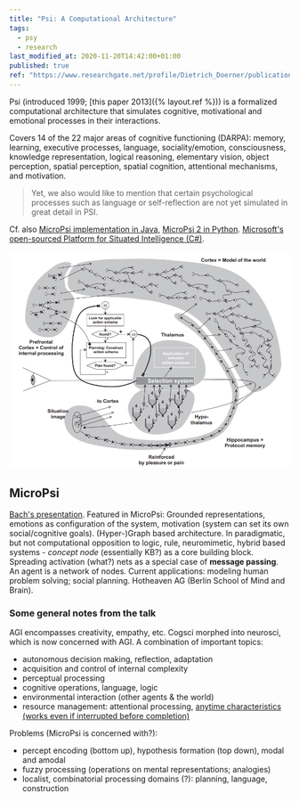 ```yaml
---
title: "Psi: A Computational Architecture"
tags:
  - psy
  - research
last_modified_at: 2020-11-20T14:42:00+01:00
published: true
ref: "https://www.researchgate.net/profile/Dietrich_Doerner/publication/260984170_PSI_A_Computational_Architecture_of_Cognition_Motivation_and_Emotion/links/0deec532dc59f52328000000/PSI-A-Computational-Architecture-of-Cognition-Motivation-and-Emotion.pdf"
---
```



Psi (introduced 1999; [this paper 2013]({% layout.ref %}))
is a formalized computational architecture that simulates cognitive,
motivational and emotional processes in their interactions.

Covers 14 of the 22 major areas of cognitive functioning (DARPA): memory,
learning, executive processes, language, sociality/emotion, consciousness,
knowledge representation, logical reasoning, elementary vision, object
perception, spatial perception, spatial cognition, attentional mechanisms, and
motivation.

>  Yet, we also would like to mention that certain psychological processes such
>  as language or self-reflection are not yet simulated in great detail in PSI.


Cf. also [MicroPsi implementation in Java](http://www.cognitive-ai.com/page2/page2.html),
[MicroPsi 2 in Python](https://github.com/joschabach/micropsi2).
[Microsoft's open-sourced Platform for Situated Intelligence (C#)](https://github.com/microsoft/psi).


![Psi framework sketch](/assets/img/2020-11-20-psi-brain.png)


## MicroPsi

[Bach's presentation](https://www.youtube.com/watch?v=rDnEoyye86A).
Featured in MicroPsi: Grounded representations,
emotions as configuration of the system,
motivation (system can set its own social/cognitive goals).
(Hyper-)Graph based architecture.
In paradigmatic, but not computational opposition
to logic, rule, neuromimetic, hybrid based systems -
*concept node* (essentially KB?) as a core building block.
Spreading activation (what?) nets as a special case of **message passing**.
An agent is a network of nodes.
Current applications: modeling human problem solving; social planning.
Hotheaven AG (Berlin School of Mind and Brain).


### Some general notes from the talk

AGI encompasses creativity, empathy, etc.
Cogsci morphed into neurosci, which is now concerned with AGI.
A combination of important topics:
* autonomous decision making, reflection, adaptation
* acquisition and control of internal complexity
* perceptual processing
* cognitive operations, language, logic
* environmental interaction (other agents & the world)
* resource management: attentional processing, [anytime characteristics (works even if interrupted before completion)](https://en.wikipedia.org/wiki/Anytime_algorithm)

Problems (MicroPsi is concerned with?):
* percept encoding (bottom up), hypothesis formation (top down), modal and amodal
* fuzzy processing (operations on mental representations; analogies)
* localist, combinatorial processing domains (?): planning, language, construction



